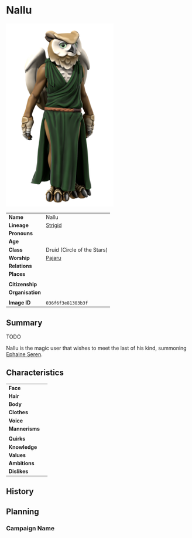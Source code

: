# Nallu

<img src="https://raw.githubusercontent.com/jesskelsall/astarus-images/main/characters/portraits/036f6f3e81303b3f.png" height="500" />

|||
| --- | --- |
| **Name** | Nallu | character.3
| **Lineage** | [Strigid](../lineages/strigid.md) |
| **Pronouns** | |
| **Age** | |
| **Class** | Druid (Circle of the Stars) |
| **Worship** | [Pajaru](../gods/deities/kaldoon.md) |
| **Relations** | |
| **Places** | |
|||
| **Citizenship** | |
| **Organisation** | |
|||
| **Image ID** | `036f6f3e81303b3f` |

## Summary

TODO

Nallu is the magic user that wishes to meet the last of his kind, summoning [Ephaine Seren](ephaine-seren.md).

## Characteristics

| | |
| --- | --- |
| **Face** | | characteristics.2
| **Hair** | |
| **Body** | |
| **Clothes** | |
| **Voice** | |
| **Mannerisms** | |
| | |
| **Quirks** | |
| **Knowledge** | |
| **Values** | |
| **Ambitions** | |
| **Dislikes** | |

## History

## Planning

### Campaign Name

